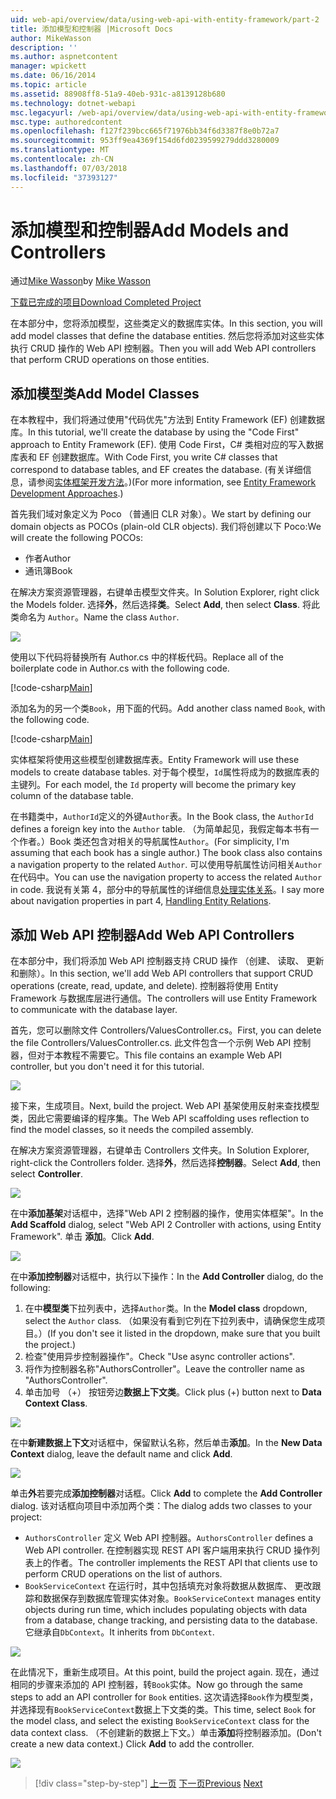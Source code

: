 ```yaml
---
uid: web-api/overview/data/using-web-api-with-entity-framework/part-2
title: 添加模型和控制器 |Microsoft Docs
author: MikeWasson
description: ''
ms.author: aspnetcontent
manager: wpickett
ms.date: 06/16/2014
ms.topic: article
ms.assetid: 88908ff8-51a9-40eb-931c-a8139128b680
ms.technology: dotnet-webapi
msc.legacyurl: /web-api/overview/data/using-web-api-with-entity-framework/part-2
msc.type: authoredcontent
ms.openlocfilehash: f127f239bcc665f71976bb34f6d3387f8e0b72a7
ms.sourcegitcommit: 953ff9ea4369f154d6fd0239599279ddd3280009
ms.translationtype: MT
ms.contentlocale: zh-CN
ms.lasthandoff: 07/03/2018
ms.locfileid: "37393127"
---
```

<a name="add-models-and-controllers"></a><span data-ttu-id="5da6a-102">添加模型和控制器</span><span class="sxs-lookup"><span data-stu-id="5da6a-102">Add Models and Controllers</span></span>
====================
<span data-ttu-id="5da6a-103">通过[Mike Wasson](https://github.com/MikeWasson)</span><span class="sxs-lookup"><span data-stu-id="5da6a-103">by [Mike Wasson](https://github.com/MikeWasson)</span></span>

[<span data-ttu-id="5da6a-104">下载已完成的项目</span><span class="sxs-lookup"><span data-stu-id="5da6a-104">Download Completed Project</span></span>](https://github.com/MikeWasson/BookService)

<span data-ttu-id="5da6a-105">在本部分中，您将添加模型，这些类定义的数据库实体。</span><span class="sxs-lookup"><span data-stu-id="5da6a-105">In this section, you will add model classes that define the database entities.</span></span> <span data-ttu-id="5da6a-106">然后您将添加对这些实体执行 CRUD 操作的 Web API 控制器。</span><span class="sxs-lookup"><span data-stu-id="5da6a-106">Then you will add Web API controllers that perform CRUD operations on those entities.</span></span>

## <a name="add-model-classes"></a><span data-ttu-id="5da6a-107">添加模型类</span><span class="sxs-lookup"><span data-stu-id="5da6a-107">Add Model Classes</span></span>

<span data-ttu-id="5da6a-108">在本教程中，我们将通过使用"代码优先"方法到 Entity Framework (EF) 创建数据库。</span><span class="sxs-lookup"><span data-stu-id="5da6a-108">In this tutorial, we'll create the database by using the "Code First" approach to Entity Framework (EF).</span></span> <span data-ttu-id="5da6a-109">使用 Code First，C# 类相对应的写入数据库表和 EF 创建数据库。</span><span class="sxs-lookup"><span data-stu-id="5da6a-109">With Code First, you write C# classes that correspond to database tables, and EF creates the database.</span></span> <span data-ttu-id="5da6a-110">(有关详细信息，请参阅[实体框架开发方法](https://msdn.microsoft.com/library/ms178359%28v=vs.110%29.aspx#dbfmfcf)。)</span><span class="sxs-lookup"><span data-stu-id="5da6a-110">(For more information, see [Entity Framework Development Approaches](https://msdn.microsoft.com/library/ms178359%28v=vs.110%29.aspx#dbfmfcf).)</span></span>

<span data-ttu-id="5da6a-111">首先我们域对象定义为 Poco （普通旧 CLR 对象）。</span><span class="sxs-lookup"><span data-stu-id="5da6a-111">We start by defining our domain objects as POCOs (plain-old CLR objects).</span></span> <span data-ttu-id="5da6a-112">我们将创建以下 Poco:</span><span class="sxs-lookup"><span data-stu-id="5da6a-112">We will create the following POCOs:</span></span>

- <span data-ttu-id="5da6a-113">作者</span><span class="sxs-lookup"><span data-stu-id="5da6a-113">Author</span></span>
- <span data-ttu-id="5da6a-114">通讯簿</span><span class="sxs-lookup"><span data-stu-id="5da6a-114">Book</span></span>

<span data-ttu-id="5da6a-115">在解决方案资源管理器，右键单击模型文件夹。</span><span class="sxs-lookup"><span data-stu-id="5da6a-115">In Solution Explorer, right click the Models folder.</span></span> <span data-ttu-id="5da6a-116">选择**外**，然后选择**类**。</span><span class="sxs-lookup"><span data-stu-id="5da6a-116">Select **Add**, then select **Class**.</span></span> <span data-ttu-id="5da6a-117">将此类命名为 `Author`。</span><span class="sxs-lookup"><span data-stu-id="5da6a-117">Name the class `Author`.</span></span>

![](part-2/_static/image1.png)

<span data-ttu-id="5da6a-118">使用以下代码将替换所有 Author.cs 中的样板代码。</span><span class="sxs-lookup"><span data-stu-id="5da6a-118">Replace all of the boilerplate code in Author.cs with the following code.</span></span>

[!code-csharp[Main](part-2/samples/sample1.cs)]

<span data-ttu-id="5da6a-119">添加名为的另一个类`Book`，用下面的代码。</span><span class="sxs-lookup"><span data-stu-id="5da6a-119">Add another class named `Book`, with the following code.</span></span>

[!code-csharp[Main](part-2/samples/sample2.cs)]

<span data-ttu-id="5da6a-120">实体框架将使用这些模型创建数据库表。</span><span class="sxs-lookup"><span data-stu-id="5da6a-120">Entity Framework will use these models to create database tables.</span></span> <span data-ttu-id="5da6a-121">对于每个模型，`Id`属性将成为的数据库表的主键列。</span><span class="sxs-lookup"><span data-stu-id="5da6a-121">For each model, the `Id` property will become the primary key column of the database table.</span></span>

<span data-ttu-id="5da6a-122">在书籍类中，`AuthorId`定义的外键`Author`表。</span><span class="sxs-lookup"><span data-stu-id="5da6a-122">In the Book class, the `AuthorId` defines a foreign key into the `Author` table.</span></span> <span data-ttu-id="5da6a-123">（为简单起见，我假定每本书有一个作者。）Book 类还包含对相关的导航属性`Author`。</span><span class="sxs-lookup"><span data-stu-id="5da6a-123">(For simplicity, I'm assuming that each book has a single author.) The book class also contains a navigation property to the related `Author`.</span></span> <span data-ttu-id="5da6a-124">可以使用导航属性访问相关`Author`在代码中。</span><span class="sxs-lookup"><span data-stu-id="5da6a-124">You can use the navigation property to access the related `Author` in code.</span></span> <span data-ttu-id="5da6a-125">我说有关第 4，部分中的导航属性的详细信息[处理实体关系](part-4.md)。</span><span class="sxs-lookup"><span data-stu-id="5da6a-125">I say more about navigation properties in part 4, [Handling Entity Relations](part-4.md).</span></span>

## <a name="add-web-api-controllers"></a><span data-ttu-id="5da6a-126">添加 Web API 控制器</span><span class="sxs-lookup"><span data-stu-id="5da6a-126">Add Web API Controllers</span></span>

<span data-ttu-id="5da6a-127">在本部分中，我们将添加 Web API 控制器支持 CRUD 操作 （创建、 读取、 更新和删除）。</span><span class="sxs-lookup"><span data-stu-id="5da6a-127">In this section, we'll add Web API controllers that support CRUD operations (create, read, update, and delete).</span></span> <span data-ttu-id="5da6a-128">控制器将使用 Entity Framework 与数据库层进行通信。</span><span class="sxs-lookup"><span data-stu-id="5da6a-128">The controllers will use Entity Framework to communicate with the database layer.</span></span>

<span data-ttu-id="5da6a-129">首先，您可以删除文件 Controllers/ValuesController.cs。</span><span class="sxs-lookup"><span data-stu-id="5da6a-129">First, you can delete the file Controllers/ValuesController.cs.</span></span> <span data-ttu-id="5da6a-130">此文件包含一个示例 Web API 控制器，但对于本教程不需要它。</span><span class="sxs-lookup"><span data-stu-id="5da6a-130">This file contains an example Web API controller, but you don't need it for this tutorial.</span></span>

![](part-2/_static/image2.png)

<span data-ttu-id="5da6a-131">接下来，生成项目。</span><span class="sxs-lookup"><span data-stu-id="5da6a-131">Next, build the project.</span></span> <span data-ttu-id="5da6a-132">Web API 基架使用反射来查找模型类，因此它需要编译的程序集。</span><span class="sxs-lookup"><span data-stu-id="5da6a-132">The Web API scaffolding uses reflection to find the model classes, so it needs the compiled assembly.</span></span>

<span data-ttu-id="5da6a-133">在解决方案资源管理器，右键单击 Controllers 文件夹。</span><span class="sxs-lookup"><span data-stu-id="5da6a-133">In Solution Explorer, right-click the Controllers folder.</span></span> <span data-ttu-id="5da6a-134">选择**外**，然后选择**控制器**。</span><span class="sxs-lookup"><span data-stu-id="5da6a-134">Select **Add**, then select **Controller**.</span></span>

![](part-2/_static/image3.png)

<span data-ttu-id="5da6a-135">在中**添加基架**对话框中，选择"Web API 2 控制器的操作，使用实体框架"。</span><span class="sxs-lookup"><span data-stu-id="5da6a-135">In the **Add Scaffold** dialog, select "Web API 2 Controller with actions, using Entity Framework".</span></span> <span data-ttu-id="5da6a-136">单击 **添加**。</span><span class="sxs-lookup"><span data-stu-id="5da6a-136">Click **Add**.</span></span>

![](part-2/_static/image4.png)

<span data-ttu-id="5da6a-137">在中**添加控制器**对话框中，执行以下操作：</span><span class="sxs-lookup"><span data-stu-id="5da6a-137">In the **Add Controller** dialog, do the following:</span></span>

1. <span data-ttu-id="5da6a-138">在中**模型类**下拉列表中，选择`Author`类。</span><span class="sxs-lookup"><span data-stu-id="5da6a-138">In the **Model class** dropdown, select the `Author` class.</span></span> <span data-ttu-id="5da6a-139">（如果没有看到它列在下拉列表中，请确保您生成项目。）</span><span class="sxs-lookup"><span data-stu-id="5da6a-139">(If you don't see it listed in the dropdown, make sure that you built the project.)</span></span>
2. <span data-ttu-id="5da6a-140">检查"使用异步控制器操作"。</span><span class="sxs-lookup"><span data-stu-id="5da6a-140">Check "Use async controller actions".</span></span>
3. <span data-ttu-id="5da6a-141">将作为控制器名称&quot;AuthorsController&quot;。</span><span class="sxs-lookup"><span data-stu-id="5da6a-141">Leave the controller name as &quot;AuthorsController&quot;.</span></span>
4. <span data-ttu-id="5da6a-142">单击加号 （+） 按钮旁边**数据上下文类**。</span><span class="sxs-lookup"><span data-stu-id="5da6a-142">Click plus (+) button next to **Data Context Class**.</span></span>

![](part-2/_static/image5.png)

<span data-ttu-id="5da6a-143">在中**新建数据上下文**对话框中，保留默认名称，然后单击**添加**。</span><span class="sxs-lookup"><span data-stu-id="5da6a-143">In the **New Data Context** dialog, leave the default name and click **Add**.</span></span>

![](part-2/_static/image6.png)

<span data-ttu-id="5da6a-144">单击**外**若要完成**添加控制器**对话框。</span><span class="sxs-lookup"><span data-stu-id="5da6a-144">Click **Add** to complete the **Add Controller** dialog.</span></span> <span data-ttu-id="5da6a-145">该对话框向项目中添加两个类：</span><span class="sxs-lookup"><span data-stu-id="5da6a-145">The dialog adds two classes to your project:</span></span>

- <span data-ttu-id="5da6a-146">`AuthorsController` 定义 Web API 控制器。</span><span class="sxs-lookup"><span data-stu-id="5da6a-146">`AuthorsController` defines a Web API controller.</span></span> <span data-ttu-id="5da6a-147">在控制器实现 REST API 客户端用来执行 CRUD 操作列表上的作者。</span><span class="sxs-lookup"><span data-stu-id="5da6a-147">The controller implements the REST API that clients use to perform CRUD operations on the list of authors.</span></span>
- <span data-ttu-id="5da6a-148">`BookServiceContext` 在运行时，其中包括填充对象将数据从数据库、 更改跟踪和数据保存到数据库管理实体对象。</span><span class="sxs-lookup"><span data-stu-id="5da6a-148">`BookServiceContext` manages entity objects during run time, which includes populating objects with data from a database, change tracking, and persisting data to the database.</span></span> <span data-ttu-id="5da6a-149">它继承自`DbContext`。</span><span class="sxs-lookup"><span data-stu-id="5da6a-149">It inherits from `DbContext`.</span></span>

![](part-2/_static/image7.png)

<span data-ttu-id="5da6a-150">在此情况下，重新生成项目。</span><span class="sxs-lookup"><span data-stu-id="5da6a-150">At this point, build the project again.</span></span> <span data-ttu-id="5da6a-151">现在，通过相同的步骤来添加的 API 控制器，转`Book`实体。</span><span class="sxs-lookup"><span data-stu-id="5da6a-151">Now go through the same steps to add an API controller for `Book` entities.</span></span> <span data-ttu-id="5da6a-152">这次请选择`Book`作为模型类，并选择现有`BookServiceContext`数据上下文类的类。</span><span class="sxs-lookup"><span data-stu-id="5da6a-152">This time, select `Book` for the model class, and select the existing `BookServiceContext` class for the data context class.</span></span> <span data-ttu-id="5da6a-153">（不创建新的数据上下文。）单击**添加**将控制器添加。</span><span class="sxs-lookup"><span data-stu-id="5da6a-153">(Don't create a new data context.) Click **Add** to add the controller.</span></span>

![](part-2/_static/image8.png)

> [!div class="step-by-step"]
> <span data-ttu-id="5da6a-154">[上一页](part-1.md)
> [下一页](part-3.md)</span><span class="sxs-lookup"><span data-stu-id="5da6a-154">[Previous](part-1.md)
[Next](part-3.md)</span></span>
